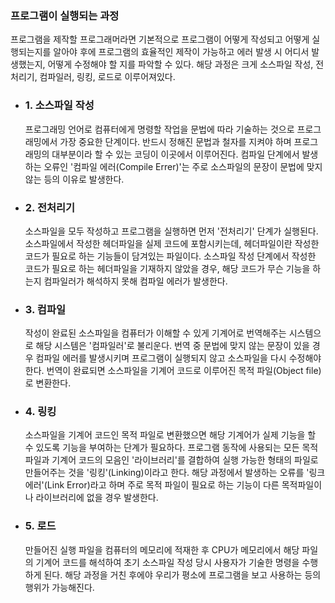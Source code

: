 

### 프로그램이 실행되는 과정


프로그램을 제작할 프로그래머라면 기본적으로 프로그램이 어떻게 작성되고 어떻게 실행되는지를 알아야 후에 프로그램의 효율적인 제작이 가능하고 에러 발생 시 어디서 발생했는지, 어떻게 수정해야 할 지를 파악할 수 있다. 해당 과정은 크게 소스파일 작성, 전처리기, 컴파일러, 링킹, 로드로 이루어져있다.



+ ### 1. 소스파일 작성

   프로그래밍 언어로 컴퓨터에게 명령할 작업을 문법에 따라 기술하는 것으로 프로그래밍에서 가장 중요한 단계이다. 반드시 정해진 문법과 철자를 지켜야 하며 프로그래밍의 대부분이라 할 수 있는 코딩이 이곳에서 이루어진다. 컴파일 단계에서 발생하는 오류인 '컴파일 에러(Compile Errer)'는 주로 소스파일의 문장이 문법에 맞지 않는 등의 이유로 발생한다.



+ ### 2. 전처리기

   소스파일을 모두 작성하고 프로그램을 실행하면 먼저 '전처리기' 단계가 실행된다. 소스파일에서 작성한 헤더파일을 실제 코드에 포함시키는데, 헤더파일이란 작성한 코드가 필요로 하는 기능들이 담겨있는 파일이다. 소스파일 작성 단계에서 작성한 코드가 필요로 하는 헤더파일을 기재하지 않았을 경우, 해당 코드가 무슨 기능을 하는지 컴파일러가 해석하지 못해 컴파일 에러가 발생한다.



+ ### 3. 컴파일

   작성이 완료된 소스파일을 컴퓨터가 이해할 수 있게 기계어로 번역해주는 시스템으로 해당 시스템은 '컴파일러'로 불리운다. 번역 중 문법에 맞지 않는 문장이 있을 경우 컴파일 에러를 발생시키며 프로그램이 실행되지 않고 소스파일을 다시 수정해야 한다. 번역이 완료되면 소스파일을 기계어 코드로 이루어진 목적 파일(Object file)로 변환한다. 


+ ### 4. 링킹

   소스파일을 기계어 코드인 목적 파일로 변환했으면 해당 기계어가 실제 기능을 할 수 있도록 기능을 부여하는 단계가 필요하다. 프로그램 동작에 사용되는 모든 목적 파일과 기계어 코드의 모음인 '라이브러리'를 결합하여 실행 가능한 형태의 파일로 만들어주는 것을 '링킹'(Linking)이라고 한다. 해당 과정에서 발생하는 오류를 '링크 에러'(Link Error)라고 하며 주로 목적 파일이 필요로 하는 기능이 다른 목적파일이나 라이브러리에 없을 경우 발생한다.
   

+ ### 5. 로드

   만들어진 실행 파일을 컴퓨터의 메모리에 적재한 후 CPU가 메모리에서 해당 파일의 기계어 코드를 해석하여 초기 소스파일 작성 당시 사용자가 기술한 명령을 수행하게 된다. 해당 과정을 거친 후에야 우리가 평소에 프로그램을 보고 사용하는 등의 행위가 가능해진다.

























